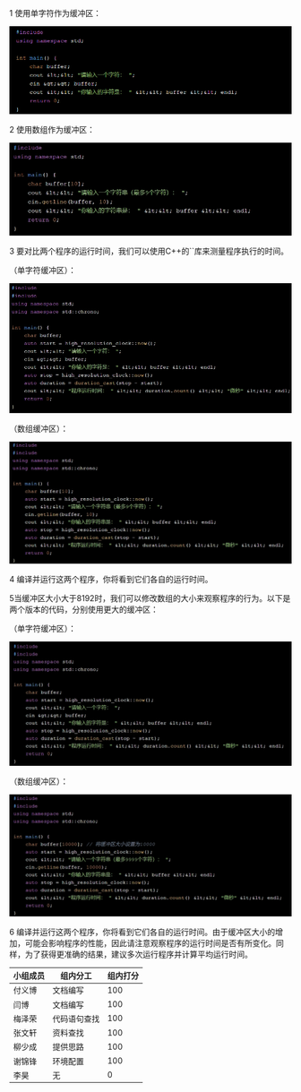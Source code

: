 1 使用单字符作为缓冲区： 

![](image-20240902163028262-1725516988745.png)

2 使用数组作为缓冲区： 

![](2-1725517001198.png)

3 要对比两个程序的运行时间，我们可以使用C++的``库来测量程序执行的时间。 

 （单字符缓冲区）： 

![](3-1725517011759.png)

 （数组缓冲区）： 

![](4-1725517021261.png)

4    编译并运行这两个程序，你将看到它们各自的运行时间。

5当缓冲区大小大于8192时，我们可以修改数组的大小来观察程序的行为。以下是两个版本的代码，分别使用更大的缓冲区：

（单字符缓冲区）：

![](5-1725517031969.png)

 （数组缓冲区）： 

![](6-1725517043426.png)

6    编译并运行这两个程序，你将看到它们各自的运行时间。由于缓冲区大小的增加，可能会影响程序的性能，因此请注意观察程序的运行时间是否有所变化。同样，为了获得更准确的结果，建议多次运行程序并计算平均运行时间。



| 小组成员 | 组内分工     | 组内打分 |
| -------- | ------------ | -------- |
| 付义博   | 文档编写     | 100      |
| 闫博     | 文档编写     | 100      |
| 梅泽荣   | 代码语句查找 | 100      |
| 张文轩   | 资料查找     | 100      |
| 柳少成   | 提供思路     | 100      |
| 谢锦锋   | 环境配置     | 100      |
| 李昊     | 无           | 0        |

